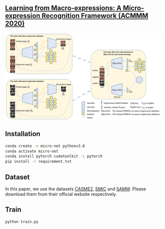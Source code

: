 ## [Learning from Macro-expressions: A Micro-expression Recognition Framework (ACMMM 2020)](https://dl.acm.org/doi/abs/10.1145/3394171.3413774)

![img](pipeline.PNG)

## Installation
```bash
conda create -n micro-net python=3.8
conda activate micro-net
conda install pytorch cudatoolkit -c pytorch
pip install -r requirement.txt
```


## Dataset

In this paper, we use the datasets [CASME2](http://casme.psych.ac.cn/casme/e2), [SMIC](https://service.tib.eu/ldmservice/dataset/smic) and [SAMM](https://helward.mmu.ac.uk/STAFF/M.Yap/dataset.php). Please download them from their official website respectively.


## Train

```bash
python train.py
```
